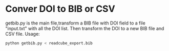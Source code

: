 # Conver DOI to BIB or CSV

getbib.py is the main file,transform a BIB file with DOI field to a file "input.txt" with all the DOI list.
Then transform the DOI to a new BIB file and CSV file.
Usage:

```python
python getbib.py < readcube_export.bib
```